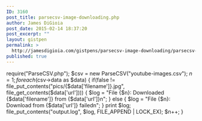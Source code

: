 ```yaml
---
ID: 3160
post_title: parsecsv-image-downloading.php
author: James DiGioia
post_date: 2015-02-14 18:37:20
post_excerpt: ""
layout: gistpen
permalink: >
  http://jamesdigioia.com/gistpens/parsecsv-image-downloading/parsecsv-image-downloading-php/
published: true
---
```

require("ParseCSV.php"); $csv = new ParseCSV("youtube-images.csv"); $n = 1; foreach($csv->data as $data) { if(false != file_put_contents("pics/{$data['filename']}.jpg", file_get_contents($data['url']))) { $log = "File {$n}: Downloaded {$data['filename']} from {$data['url']}n"; } else { $log = "File {$n}: Download from {$data['url']} failedn"; } print $log; file_put_contents("output.log", $log, FILE_APPEND | LOCK_EX); $n++; }